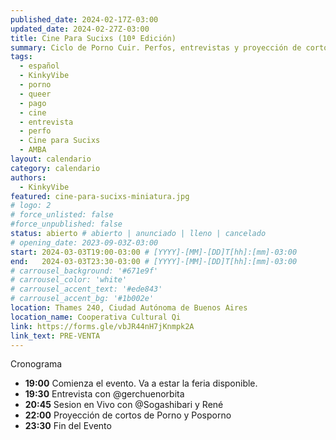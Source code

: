 ```yaml
---
published_date: 2024-02-17Z-03:00
updated_date: 2024-02-27Z-03:00
title: Cine Para Sucixs (10ª Edición)
summary: Ciclo de Porno Cuir. Perfos, entrevistas y proyección de cortos p0rno queer-lgtb. Venite a ver cine sucio y mojarte con nosotres.
tags:
  - español
  - KinkyVibe
  - porno
  - queer
  - pago
  - cine
  - entrevista
  - perfo
  - Cine para Sucixs
  - AMBA
layout: calendario
category: calendario
authors:
  - KinkyVibe
featured: cine-para-sucixs-miniatura.jpg
# logo: 2
# force_unlisted: false
#force_unpublished: false
status: abierto # abierto | anunciado | lleno | cancelado
# opening_date: 2023-09-03Z-03:00
start: 2024-03-03T19:00-03:00 # [YYYY]-[MM]-[DD]T[hh]:[mm]-03:00
end:   2024-03-03T23:30-03:00 # [YYYY]-[MM]-[DD]T[hh]:[mm]-03:00
# carrousel_background: '#671e9f'
# carrousel_color: 'white'
# carrousel_accent_text: '#ede843'
# carrousel_accent_bg: '#1b002e'
location: Thames 240, Ciudad Autónoma de Buenos Aires
location_name: Cooperativa Cultural Qi
link: https://forms.gle/vbJR44nH7jKnmpk2A
link_text: PRE-VENTA
---
```

 Cronograma
- **19:00** Comienza el evento. Va a estar la feria disponible.
- **19:30** Entrevista con @gerchuenorbita
- **20:45** Sesion en Vivo con @Sogashibari y René
- **22:00** Proyección de cortos de Porno y Posporno
- **23:30** Fin del Evento

